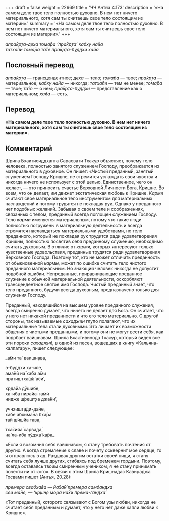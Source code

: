 +++
draft = false
weight = 22669
title = 'ЧЧ Антйа 4.173'
description = '«На самом деле твое тело полностью духовно. В нем нет ничего материального, хотя сам ты считаешь свое тело состоящим из материи».'
summary = '«На самом деле твое тело полностью духовно. В нем нет ничего материального, хотя сам ты считаешь свое тело состоящим из материи».'
+++

_апра̄кр̣та-деха тома̄ра ‘пра̄кр̣та’ кабху найа  
татха̄пи тома̄ра та̄те пра̄кр̣та-буддхи хайа_

## Пословный перевод

_апра̄кр̣та_ — трансцендентное; _деха_ — тело; _тома̄ра_ — твое; _пра̄кр̣та_ — материальное; _кабху_ _найа_ — никогда; _татха̄пи_ — тем не менее; _тома̄ра_ — твое; _та̄те_ — о нем; _пра̄кр̣та_\-_буддхи_ — представление как о материальном; _хайа_ — есть.

## Перевод

**«На самом деле твое тело полностью духовно. В нем нет ничего материального, хотя сам ты считаешь свое тело состоящим из материи».**

## Комментарий

Шрила Бхактисиддханта Сарасвати Тхакур объясняет, почему тело человека, полностью занятого служением Господу, преображается из материального в духовное. Он пишет: «Чистый преданный, занятый служением Господу Кришне, не стремится услаждать свои чувства и никогда ничего не использует с этой целью. Единственное, чего он желает, — это приносить счастье Верховной Личности Бога, Кришне. Во всем, что он делает, им движет экстатическая любовь к Кришне. _Карми_ считают свое материальное тело инструментом для материальных наслаждений и потому трудятся не покладая рук. Однако у преданного нет подобных желаний. Забывая о своем теле и соображениях, связанных с телом, преданный всегда поглощен служением Господу. Тело _карми_ именуется материальным, потому что такие люди полностью погружены в материальную деятельность и всегда стремятся наслаждаться материальными удобствами, но тело преданного, который не покладая рук трудится ради удовлетворения Кришны, полностью посвятив себя преданному служению, необходимо считать духовным. В отличие от _карми,_ которых интересуют только чувственные удовольствия, преданные трудятся ради удовлетворения Верховного Господа. Поэтому тот, кто не может отличить преданность от обыкновенной _кармы,_ может по ошибке считать тело чистого преданного материальным. Но знающий человек никогда не допустит подобной ошибки. Непреданные, приравнивающие преданное служение к обычной материальной деятельности, оскорбляют трансцендентное святое имя Господа. Чистый преданный знает, что тело преданного, будучи всегда духовным, предназначено только для служения Господу.

Преданный, находящийся на высшем уровне преданного служения, всегда смиренно думает, что ничего не делает для Бога. Он считает, что у него нет никакой преданности и что его тело материально. С другой стороны, так называемые _сахаджии_ глупо полагают, что их материальные тела стали духовными. Это лишает их возможности общения с чистыми преданными, и потому они не могут вести себя, как подобает вайшнавам. Шрила Бхактивинода Тхакур, который видел все эти пороки _сахаджий,_ в одной из песен, вошедших в книгу «Кальяна-калпатару», пишет следующее:

_а̄ми та’ ваишн̣ава,  
  
э-буддхи ха-иле,  
ама̄нӣ на̄ хаба а̄ми  
пратишт̣ха̄ш́а̄ а̄си’,  
  
хр̣дайа дӯшибе,  
ха-иба нирайа-га̄мӣ  
нидже ш́решт̣ха джа̄ни’,  
  
уччхишт̣а̄ди-да̄не,  
хабе абхима̄на бха̄ра  
та̄и ш́ишйа тава,  
  
тха̄кийа̄ сарвада̄,  
на̄ ла-иба пӯджа̄ ка̄ра_

«Если я возомнил себя вайшнавом, я стану требовать почтения от других. А когда стремление к славе и почету осквернит мое сердце, то я отправлюсь в ад. Раздавая другим остатки своей пищи, я стану считать себя лучше других, сгибаясь под бременем гордыни. Поэтому, всегда оставаясь твоим смиренным учеником, я не стану принимать почести ни от кого». В связи с этим Шрила Кришнадас Кавираджа Госвами пишет (Антья, 20.28):

_премера свабха̄ва — йа̄ха̄н̇ премера самбандха  
сеи ма̄не, — ‘кр̣шн̣е мора на̄хи према-гандха’_

«Тот преданный, которого связывают с Богом узы любви, никогда не считает себя преданным и думает, что у него нет даже капли любви к Кришне».
